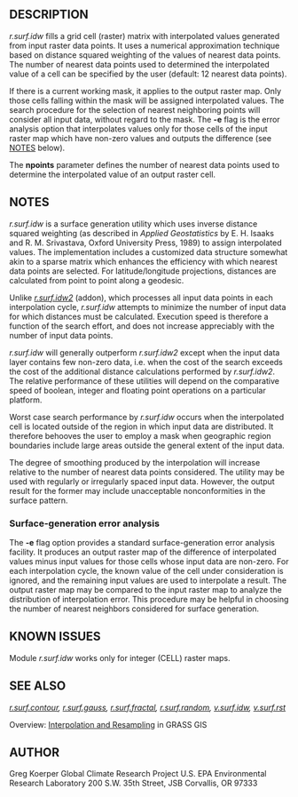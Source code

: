 ## DESCRIPTION

*r.surf.idw* fills a grid cell (raster) matrix with interpolated values
generated from input raster data points. It uses a numerical
approximation technique based on distance squared weighting of the
values of nearest data points. The number of nearest data points used to
determined the interpolated value of a cell can be specified by the user
(default: 12 nearest data points).

If there is a current working mask, it applies to the output raster map.
Only those cells falling within the mask will be assigned interpolated
values. The search procedure for the selection of nearest neighboring
points will consider all input data, without regard to the mask. The
**-e** flag is the error analysis option that interpolates values only
for those cells of the input raster map which have non-zero values and
outputs the difference (see [NOTES](#minuse) below).

The **npoints** parameter defines the number of nearest data points used
to determine the interpolated value of an output raster cell.

## NOTES

*r.surf.idw* is a surface generation utility which uses inverse distance
squared weighting (as described in *Applied Geostatistics* by E. H.
Isaaks and R. M. Srivastava, Oxford University Press, 1989) to assign
interpolated values. The implementation includes a customized data
structure somewhat akin to a sparse matrix which enhances the efficiency
with which nearest data points are selected. For latitude/longitude
projections, distances are calculated from point to point along a
geodesic.

Unlike
*[r.surf.idw2](https://grass.osgeo.org/grass8/manuals/addons/r.surf.idw2.html)*
(addon), which processes all input data points in each interpolation
cycle, *r.surf.idw* attempts to minimize the number of input data for
which distances must be calculated. Execution speed is therefore a
function of the search effort, and does not increase appreciably with
the number of input data points.

*r.surf.idw* will generally outperform *r.surf.idw2* except when the
input data layer contains few non-zero data, i.e. when the cost of the
search exceeds the cost of the additional distance calculations
performed by *r.surf.idw2*. The relative performance of these utilities
will depend on the comparative speed of boolean, integer and floating
point operations on a particular platform.

Worst case search performance by *r.surf.idw* occurs when the
interpolated cell is located outside of the region in which input data
are distributed. It therefore behooves the user to employ a mask when
geographic region boundaries include large areas outside the general
extent of the input data.

The degree of smoothing produced by the interpolation will increase
relative to the number of nearest data points considered. The utility
may be used with regularly or irregularly spaced input data. However,
the output result for the former may include unacceptable
nonconformities in the surface pattern.

### Surface-generation error analysis

The **-e** flag option provides a standard surface-generation error
analysis facility. It produces an output raster map of the difference of
interpolated values minus input values for those cells whose input data
are non-zero. For each interpolation cycle, the known value of the cell
under consideration is ignored, and the remaining input values are used
to interpolate a result. The output raster map may be compared to the
input raster map to analyze the distribution of interpolation error.
This procedure may be helpful in choosing the number of nearest
neighbors considered for surface generation.

## KNOWN ISSUES

Module *r.surf.idw* works only for integer (CELL) raster maps.

## SEE ALSO

*[r.surf.contour](r.surf.contour.md), [r.surf.gauss](r.surf.gauss.md),
[r.surf.fractal](r.surf.fractal.md), [r.surf.random](r.surf.random.md),
[v.surf.idw](v.surf.idw.md), [v.surf.rst](v.surf.rst.md)*

Overview: [Interpolation and
Resampling](https://grasswiki.osgeo.org/wiki/Interpolation) in GRASS GIS

## AUTHOR

Greg Koerper
Global Climate Research Project
U.S. EPA Environmental Research Laboratory
200 S.W. 35th Street, JSB
Corvallis, OR 97333
